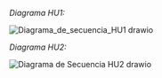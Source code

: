 *Diagrama HU1:*

![Diagrama_de_secuencia_HU1 drawio](https://github.com/sebastianguerra/GRP-03-2024-PROYINF/assets/106497186/e4141581-4807-4ad1-a3be-16dc6a0719d0)

*Diagrama HU2:*

![Diagrama de Secuencia HU2 drawio](https://github.com/sebastianguerra/GRP-03-2024-PROYINF/assets/163371085/2d73ebf7-51db-42cc-bf72-e98e49978d9f)

